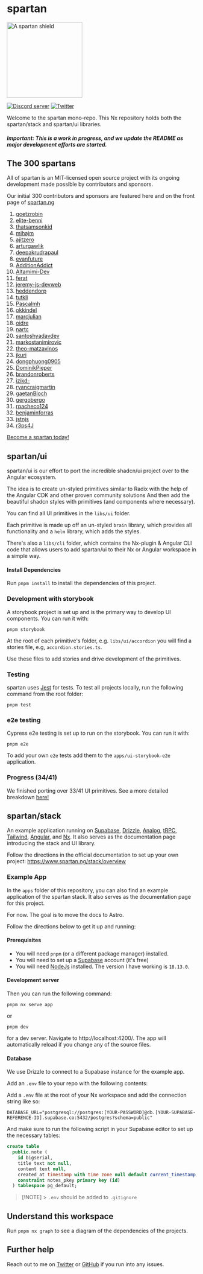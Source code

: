 # spartan

<a href="https://spartan.ng" target="_blank">
<img alt="A spartan shield" width="200px" src="./spartan.svg" title="Spartan logo"/>
</a>

[![Discord server](https://dcbadge.vercel.app/api/server/EqHnxQ4uQr?style=flat-square)](https://discord.gg/EqHnxQ4uQr) [![Twitter](https://img.shields.io/twitter/follow/goetzrobin?color=%23DD0031&style=flat-square)](https://twitter.com/goetzrobin)

Welcome to the spartan mono-repo. This Nx repository holds both the
spartan/stack and spartan/ui libraries.

##### Important: This is a work in progress, and we update the README as major development efforts are started.

## The 300 spartans

All of spartan is an MIT-licensed open source project with its ongoing development made possible by contributors and sponsors.

Our initial 300 contributors and sponsors are featured here and on the front page of [spartan.ng](https://spartan.ng)

1. [goetzrobin](https://github.com/goetzrobin)
2. [elite-benni](https://github.com/elite-benni)
3. [thatsamsonkid](https://github.com/thatsamsonkid)
4. [mihajm](https://github.com/mihajm)
5. [ajitzero](https://github.com/ajitzero)
6. [arturgawlik](https://github.com/arturgawlik)
7. [deepakrudrapaul](https://github.com/deepakrudrapaul)
8. [evanfuture](https://github.com/evanfuture)
9. [AdditionAddict](https://github.com/AdditionAddict)
10. [Altamimi-Dev](https://github.com/Altamimi-Dev)
11. [ferat](https://github.com/ferat)
12. [jeremy-js-devweb](https://github.com/jeremy-js-devweb)
13. [heddendorp](https://github.com/heddendorp)
14. [tutkli](https://github.com/tutkli)
15. [Pascalmh](https://github.com/Pascalmh)
16. [okkindel](https://github.com/okkindel)
17. [marcjulian](https://github.com/marcjulian)
18. [oidre](https://github.com/oidre)
19. [nartc](https://github.com/nartc)
20. [santoshyadavdev](https://github.com/santoshyadavdev)
21. [markostanimirovic](https://github.com/markostanimirovic)
22. [theo-matzavinos](https://github.com/theo-matzavinos)
23. [jkuri](https://github.com/jkuri)
24. [dongphuong0905](https://github.com/dongphuong0905)
25. [DominikPieper](https://github.com/DominikPieper)
26. [brandonroberts](https://github.com/brandonroberts)
27. [izikd-](https://github.com/izikd-)
28. [ryancraigmartin](https://github.com/ryancraigmartin)
29. [gaetanBloch](https://github.com/gaetanBloch)
30. [gergobergo](https://github.com/gergobergo)
31. [rpacheco124](https://github.com/rpacheco124)
32. [benjaminforras](https://github.com/benjaminforras)
33. [jstnjs](https://github.com/jstnjs)
34. [r3ps4J](https://github.com/r3ps4J)

[Become a spartan today!](https://github.com/sponsors/goetzrobin)

## spartan/ui

spartan/ui is our effort to port the incredible shadcn/ui project over to the Angular ecosystem.

The idea is to create un-styled primitives similar to Radix with the help of the Angular CDK and other proven community solutions
And then add the beautiful shadcn styles with primitives (and components where necessary).

You can find all UI primitives in the `libs/ui` folder.

Each primitive is made up off an un-styled `brain` library, which provides all functionality and a `helm` library, which adds the styles.

There's also a `libs/cli` folder, which contains the Nx-plugin & Angular CLI code that allows users to add spartan/ui to their Nx or Angular workspace in a simple way.

#### Install Dependencies

Run `pnpm install` to install the dependencies of this project.

### Development with storybook

A storybook project is set up and is the primary way to develop UI components. You can run it with:

```
pnpm storybook
```

At the root of each primitive's folder, e.g. `libs/ui/accordion` you will find a stories file, e.g, `accordion.stories.ts`.

Use these files to add stories and drive development of the primitives.

### Testing

spartan uses [Jest](https://jestjs.io) for tests. To test all projects locally, run the following command from the root
folder:

```shell
pnpm test
```

### e2e testing

Cypress e2e testing is set up to run on the storybook. You can run it with:

```
pnpm e2e
```

To add your own `e2e` tests add them to the `apps/ui-storybook-e2e` application.

### Progress (34/41)

We finished porting over 33/41 UI primitives. See a more detailed breakdown [here!](./libs/ui/README.md)

## spartan/stack

An example application running
on [Supabase](https://supabase.com/), [Drizzle](https://orm.drizzle.team/), [Analog](https://analogjs.org/),
[tRPC](https://trpc.io/), [Tailwind](https://tailwindcss.com/), [Angular](https://angular.io/),
and [Nx](https://nx.dev/). It also serves as the documentation page introducing the stack and UI library.

Follow the directions in the official documentation to set up your own project:
https://www.spartan.ng/stack/overview

### Example App

In the `apps` folder of this repository, you can also find an example application of the spartan stack.
It also serves as the documentation page for this project.

For now. The goal is to move the docs to Astro.

Follow the directions below to get it up and running:

#### Prerequisites

- You will need `pnpm` (or a different package manager) installed.
- You will need to set up a [Supabase](https://supabase.com/) account (it's free)
- You will need [NodeJs](https://nodejs.org/en) installed. The version I have working is `18.13.0`.

#### Development server

Then you can run the following command:

```shell
pnpm nx serve app
```

or

```shell
pnpm dev
```

for a dev server. Navigate to http://localhost:4200/. The app will automatically reload
if you change any of the source files.

#### Database

We use Drizzle to connect to a Supabase instance for the example app.

Add an `.env` file to your repo with the following contents:

Add a `.env` file at the root of your Nx workspace and add the connection string like so:

```
DATABASE_URL="postgresql://postgres:[YOUR-PASSWORD]@db.[YOUR-SUPABASE-REFERENCE-ID].supabase.co:5432/postgres?schema=public"
```

And make sure to run the following script in your Supabase editor to set up the necessary tables:

```sql
create table
  public.note (
    id bigserial,
    title text not null,
    content text null,
    created_at timestamp with time zone null default current_timestamp,
    constraint notes_pkey primary key (id)
  ) tablespace pg_default;
```

> [!NOTE] > `.env` should be added to `.gitignore`

## Understand this workspace

Run `pnpm nx graph` to see a diagram of the dependencies of the projects.

## Further help

Reach out to me on [Twitter](https://twitter.com/goetzrobin/) or [GitHub](https://github.com/goetzrobin) if you run into
any issues.

